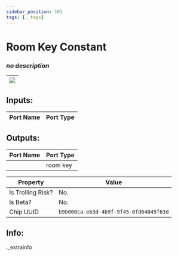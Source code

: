 ```yaml
---
sidebar_position: 101
tags: [._tags]
---
```


# Room Key Constant


### *no description*

| ![](https://images-ext-2.discordapp.net/external/MPmIaQzlEPmgGWlgi-WxBBXt0Bjv_zWPkg1y1f_sy3s/https/www.recroomcircuits.com/image/circuit/absolute-value?width=206&height=108) |
|-----|

## Inputs:
| Port Name | Port Type |
|-----------|-----------|

## Outputs:
| Port Name | Port Type |
|-----------|-----------|
|  | room key | 

| Property  | Value |
|-------------------|-----------|
| Is Trolling Risk? | No. |
| Is Beta? | No. |
| Chip UUID | `b9b000ca-eb3d-4b9f-9f45-0fd64045f63d` |

## Info:
._extrainfo